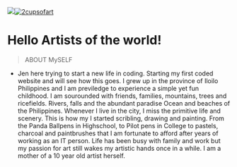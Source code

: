 <a href="http://2cupsofart.com"><img src="https://avatars1.githubusercontent.com/u/4284691?v=3&s=200" href="http://2cupsofart.com"><img src="https://www.pinclipart.com/pindetail/hTTim_vibrant-inspiration-coffee-clip-art-clipart-cup-of/" title="2cupsofart" alt="2cupsofart"></a>

<!-- [![2cupsofart](https://avatars1.githubusercontent.com/u/4284691?v=3&s=200)](http://2cupsofart.com.com) -->

# Hello Artists of the world!

> ABOUT MySELF

- Jen here trying to start a new life in coding. Starting my first coded website and will see how this goes. 
I grew up in the province of Iloilo Philippines and I am previledge to experience a simple yet fun childhood. I am sourounded with friends, families, mountains, trees and ricefields. Rivers, falls and the abundant paradise Ocean and beaches of the Philippines. Whenever I live in the city, I miss the primitive life and scenery. This is how my I started scribling, drawing and painting. From the Panda Ballpens in Highschool, to Pilot pens in College to pastels, charcoal and paintbrushes that I am fortunate to afford after years of working as an IT person. Life has been busy with family and work but my passion for art still wakes my artistic hands once in a while. I am a mother of a 10 year old artist herself. 


